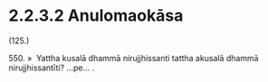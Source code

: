 

# 2.2.3.2 Anulomaokāsa





(125.)

550\. »  Yattha kusalā dhammā nirujjhissanti tattha akusalā dhammā nirujjhissantīti? …pe… .



